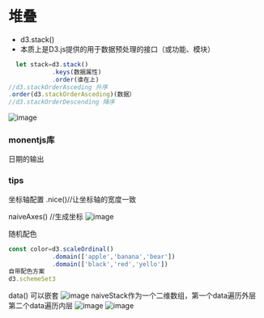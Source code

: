 
# 堆叠
- d3.stack()
- 本质上是D3.js提供的用于数据预处理的接口（或功能、模块）

```js
  let stack=d3.stack()
            .keys(数据属性)
            .order(谁在上)
//d3.stackOrderAsceding 升序
.order(d3.stackOrderAsceding)(数据）
//d3.stackOrderDescending 降序
```

![image](https://github.com/MingQi-Z/KnowledgeD3.js/assets/77725176/2c0e21ce-145b-4c57-b4b3-8ab5a4bc368e)

### monentjs库
日期的输出



### tips
坐标轴配置
.nice()//让坐标轴的宽度一致

naiveAxes()   //生成坐标
![image](https://github.com/MingQi-Z/KnowledgeD3.js/assets/77725176/c3b7ca9a-1f9b-4030-9e86-80f73feca15c)

随机配色
```js
const color=d3.scaleOrdinal()
            .domain(['apple','banana','bear'])
            .domain(['black','red','yello'])
自带配色方案
d3.schemeSet3
```

data() 可以嵌套
![image](https://github.com/MingQi-Z/KnowledgeD3.js/assets/77725176/8627d99e-a100-46cd-a59b-4ebcdba98f8c)
naiveStack作为一个二维数组，第一个data遍历外层
第二个data遍历内层
![image](https://github.com/MingQi-Z/KnowledgeD3.js/assets/77725176/178811bf-b05c-46cb-bfce-8c5b72383c7a)
 ![image](https://github.com/MingQi-Z/KnowledgeD3.js/assets/77725176/c52dd2db-afa9-4a91-be05-542be9d1773d)

